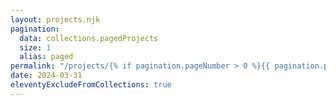 ```yaml
---
layout: projects.njk
pagination:
  data: collections.pagedProjects
  size: 1
  alias: paged
permalink: "/projects/{% if pagination.pageNumber > 0 %}{{ pagination.pageNumber + 1 }}/{% else %}1/{% endif %}"
date: 2024-03-31
eleventyExcludeFromCollections: true
---
```

